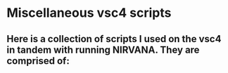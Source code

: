 # Miscellaneous vsc4 scripts
Here is a collection of scripts I used on the vsc4 in tandem with running NIRVANA. They are comprised of:
  - 
